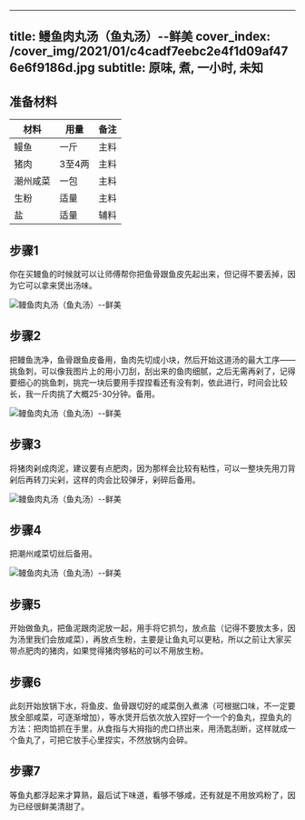 
---
title: 鳗鱼肉丸汤（鱼丸汤）--鲜美
cover_index: /cover_img/2021/01/c4cadf7eebc2e4f1d09af476e6f9186d.jpg
subtitle: 原味, 煮, 一小时, 未知
---

## 准备材料

| 材料     | 用量 | 备注|
| ------- | ----- | --- |
| 鳗鱼 | 一斤| 主料 |
| 猪肉 | 3至4两| 主料 |
| 潮州咸菜 | 一包| 主料 |
| 生粉 | 适量| 主料 |
| 盐 | 适量| 辅料 |

## 步骤1

你在买鳗鱼的时候就可以让师傅帮你把鱼骨跟鱼皮先起出来，但记得不要丢掉，因为它可以拿来煲出汤味。

![鳗鱼肉丸汤（鱼丸汤）--鲜美](https://i8.meishichina.com/attachment/recipe/201010/201010131020234.jpg?x-oss-process=style/p320) 

## 步骤2

把鳗鱼洗净，鱼骨跟鱼皮备用，鱼肉先切成小块，然后开始这道汤的最大工序——挑鱼刺，可以像我图片上的用小刀刮，刮出来的鱼肉细腻，之后无需再剁了，记得要细心的挑鱼刺，挑完一块后要用手捏捏看还有没有刺，依此进行，时间会比较长，我一斤肉挑了大概25-30分钟。备用。

![鳗鱼肉丸汤（鱼丸汤）--鲜美](https://i8.meishichina.com/attachment/recipe/201010/201010131020597.jpg?x-oss-process=style/p320) 

## 步骤3

将猪肉剁成肉泥，建议要有点肥肉，因为那样会比较有粘性，可以一整块先用刀背剁后再转刀尖剁，这样的肉会比较弹牙，剁碎后备用。

![鳗鱼肉丸汤（鱼丸汤）--鲜美](https://i8.meishichina.com/attachment/recipe/201010/201010131021310.jpg?x-oss-process=style/p320) 

## 步骤4

把潮州咸菜切丝后备用。

![鳗鱼肉丸汤（鱼丸汤）--鲜美](https://i8.meishichina.com/attachment/recipe/201010/201010131022141.jpg?x-oss-process=style/p320) 

## 步骤5

开始做鱼丸，把鱼泥跟肉泥放一起，用手将它抓匀，放点盐（记得不要放太多，因为汤里我们会放咸菜），再放点生粉，主要是让鱼丸可以更粘，所以之前让大家买带点肥肉的猪肉，如果觉得猪肉够粘的可以不用放生粉。

## 步骤6

此刻开始放锅下水，将鱼皮、鱼骨跟切好的咸菜倒入煮沸（可根据口味，不一定要放全部咸菜，可逐渐增加），等水煲开后依次放入捏好一个一个的鱼丸，捏鱼丸的方法：把肉馅抓在手里，从食指与大拇指的虎口挤出来，用汤匙刮断，这样就成一个鱼丸了，可把它放手心里捏实，不然放锅内会碎。

## 步骤7

等鱼丸都浮起来才算熟，最后试下味道，看够不够咸，还有就是不用放鸡粉了，因为已经很鲜美清甜了。

